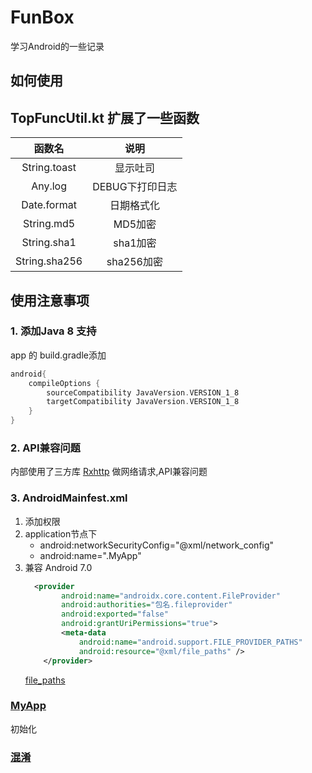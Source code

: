 # FunBox

学习Android的一些记录

## 如何使用


## TopFuncUtil.kt 扩展了一些函数

| 函数名  | 说明 |
|:-:| :-: |
| String.toast | 显示吐司 |
| Any.log | DEBUG下打印日志 |
| Date.format | 日期格式化 |
| String.md5 | MD5加密 |
| String.sha1| sha1加密 |
| String.sha256| sha256加密 |

## 使用注意事项

### 1. 添加Java 8 支持

app 的 build.gradle添加
```groovy
android{
    compileOptions {
        sourceCompatibility JavaVersion.VERSION_1_8
        targetCompatibility JavaVersion.VERSION_1_8
    }
}
```

### 2. API兼容问题

内部使用了三方库 [Rxhttp](https://github.com/liujingxing/RxHttp) 做网络请求,API兼容问题

### 3. AndroidMainfest.xml

1. 添加权限
2. application节点下
    - android:networkSecurityConfig="@xml/network_config"
    - android:name=".MyApp"
3. 兼容 Android 7.0 
    ```xml
      <provider
            android:name="androidx.core.content.FileProvider"
            android:authorities="包名.fileprovider"
            android:exported="false"
            android:grantUriPermissions="true">
            <meta-data
                android:name="android.support.FILE_PROVIDER_PATHS"
                android:resource="@xml/file_paths" />
        </provider>
    ```
    [file_paths](https://github.com/wlDayDayUp/FunBox/blob/master/app/src/main/res/xml/file_paths.xml)
    
### [MyApp](https://github.com/wlDayDayUp/FunBox/blob/master/app/src/main/java/com/wl1217/funbox/MyApp.java)

初始化

### [混淆](https://github.com/wlDayDayUp/FunBox/blob/master/app/proguard-rules.pro)
